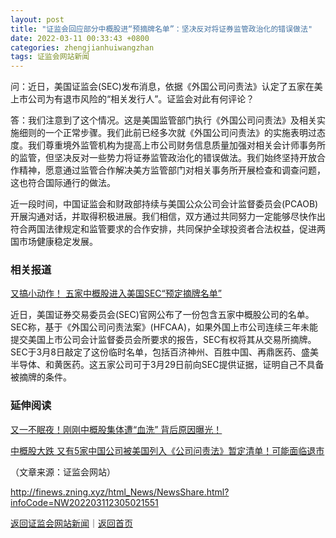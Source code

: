 ```yaml
---
layout: post
title: "证监会回应部分中概股进“预摘牌名单”：坚决反对将证券监管政治化的错误做法"
date: 2022-03-11 00:33:43 +0800
categories: zhengjianhuiwangzhan
tags: 证监会网站新闻
---
```

<p>问：近日，美国证监会(SEC)发布消息，依据《外国公司问责法》认定了五家在美上市公司为有退市风险的“相关发行人”。证监会对此有何评论？</p><p>答：我们注意到了这个情况。这是美国监管部门执行《外国公司问责法》及相关实施细则的一个正常步骤。我们此前已经多次就《外国公司问责法》的实施表明过态度。我们尊重境外监管机构为提高上市公司财务信息质量加强对相关会计师事务所的监管，但坚决反对一些势力将证券监管政治化的错误做法。我们始终坚持开放合作精神，愿意通过监管合作解决美方监管部门对相关事务所开展检查和调查问题，这也符合国际通行的做法。</p><p>近一段时间，中国证监会和财政部持续与美国公众公司会计监督委员会(PCAOB)开展沟通对话，并取得积极进展。我们相信，双方通过共同努力一定能够尽快作出符合两国法律规定和监管要求的合作安排，共同保护全球投资者合法权益，促进两国市场健康稳定发展。</p><h3 class="emh3">相关报道</h3><p><a href="https://finance.eastmoney.com/a/202203102305015781.html">又搞小动作！ 五家中概股进入美国SEC“预定摘牌名单”</a></p><p>近日，美国证券交易委员会(SEC)官网公布了一份包含五家中概股公司的名单。SEC称，基于《外国公司问责法案》(HFCAA)，如果外国上市公司连续三年未能提交美国上市公司会计监督委员会所要求的报告，SEC有权将其从交易所摘牌。SEC于3月8日敲定了这份临时名单，包括百济神州、百胜中国、再鼎医药、盛美半导体、和黄医药。这五家公司可于3月29日前向SEC提供证据，证明自己不具备被摘牌的条件。</p><h3 class="emh3">延伸阅读</h3><p><a href="https://finance.eastmoney.com/a/202203112305020125.html">又一不眠夜！刚刚中概股集体遭“血洗” 背后原因曝光！</a></p><p><a href="https://stock.eastmoney.com/a/202203112305020947.html">中概股大跌 又有5家中国公司被美国列入《公司问责法》暂定清单！可能面临退市</a></p><p class="em_media">（文章来源：证监会网站）</p>

<http://finews.zning.xyz/html_News/NewsShare.html?infoCode=NW202203112305021551>

[返回证监会网站新闻](//finews.withounder.com/category/zhengjianhuiwangzhan.html)｜[返回首页](//finews.withounder.com/)